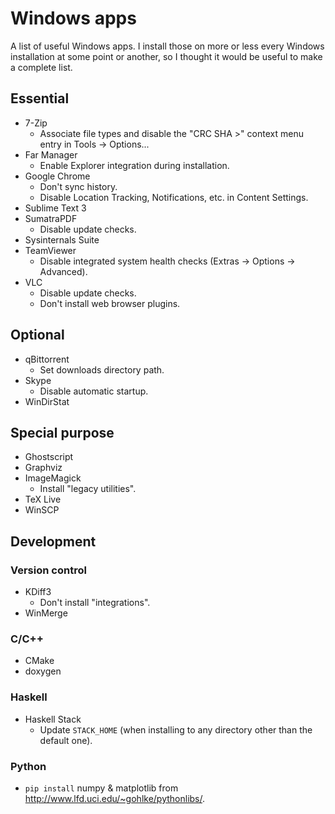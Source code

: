 Windows apps
============

A list of useful Windows apps.
I install those on more or less every Windows installation at some point or
another, so I thought it would be useful to make a complete list.

Essential
---------

* 7-Zip
    * Associate file types and disable the "CRC SHA >" context menu entry in
Tools -> Options...
* Far Manager
    * Enable Explorer integration during installation.
* Google Chrome
    * Don't sync history.
    * Disable Location Tracking, Notifications, etc. in Content Settings.
* Sublime Text 3
* SumatraPDF
    * Disable update checks.
* Sysinternals Suite
* TeamViewer
    * Disable integrated system health checks (Extras -> Options -> Advanced).
* VLC
    * Disable update checks.
    * Don't install web browser plugins.

Optional
--------

* qBittorrent
    * Set downloads directory path.
* Skype
    * Disable automatic startup.
* WinDirStat

Special purpose
---------------

* Ghostscript
* Graphviz
* ImageMagick
    * Install "legacy utilities".
* TeX Live
* WinSCP

Development
-----------

### Version control

* KDiff3
    * Don't install "integrations".
* WinMerge

### C/C++

* CMake
* doxygen

### Haskell

* Haskell Stack
    * Update `STACK_HOME` (when installing to any directory other than the
default one).

### Python

* `pip install` numpy & matplotlib from
http://www.lfd.uci.edu/~gohlke/pythonlibs/.
